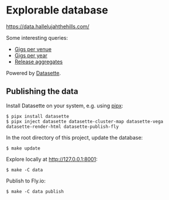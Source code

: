 # Explorable database

<https://data.hallelujahthehills.com/>

Some interesting queries:

- [Gigs per venue](https://data.hallelujahthehills.com/hth?sql=select%0D%0Av.name+as+venue%2C%0D%0Av.city%2C%0D%0Acount%28g.id%29+as+gigs%2C%0D%0Amin%28g.date%29+as+first_show%2C%0D%0Amax%28g.date%29+as+last_show%2C%0D%0Av.latitude%2C%0D%0Av.longitude%0D%0Afrom+shows_gig+as+g%0D%0Ajoin+shows_venue+as+v+on+g.venue_id+%3D+v.id%0D%0Awhere+v.longitude+%3C+-70%0D%0Agroup+by+v.id%0D%0Aorder+by+gigs+desc%2C+last_show+desc)
- [Gigs per year](https://data.hallelujahthehills.com/hth?sql=select%0D%0Astrftime%28%27%25Y%27%2C+date%29+as+year%2C%0D%0Acount%28id%29+as+gigs%0D%0Afrom+shows_gig%0D%0Agroup+by+year#g.mark=bar&g.x_column=year&g.x_type=ordinal&g.y_column=gigs&g.y_type=quantitative)
- [Release aggregates](https://data.hallelujahthehills.com/hth?sql=select%0D%0A++r.title%2C%0D%0A++strftime(%27%25Y%27%2C+r.date)+as+year%2C%0D%0A++count(distinct+s.id)+as+tracks%2C%0D%0A++count(distinct+v.id)+as+videos%2C%0D%0A++count(distinct+p.id)+as+press%0D%0Afrom%0D%0A++music_release+as+r%0D%0A++join+music_song+as+s+on+s.release_id+%3D+r.id%0D%0A++join+music_video+as+v+on+v.release_id+%3D+r.id%0D%0A++join+music_press+as+p+on+p.release_id+%3D+r.id%0D%0Agroup+by%0D%0A++r.id%0D%0Aorder+by%0D%0A++r.date+desc%0D%0A)

Powered by [Datasette](https://datasette.readthedocs.io/en/stable/).

## Publishing the data

Install Datasette on your system, e.g. using [pipx](https://pipxproject.github.io/pipx/):

```
$ pipx install datasette
$ pipx inject datasette datasette-cluster-map datasette-vega datasette-render-html datasette-publish-fly
```

In the root directory of this project, update the database:

```
$ make update
```

Explore locally at <http://127.0.0.1:8001>:

```
$ make -C data
```

Publish to Fly.io:

```
$ make -C data publish
```
